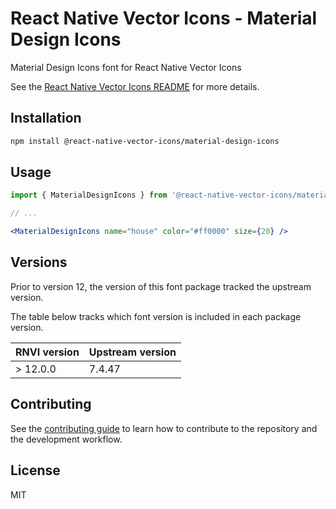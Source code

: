 # React Native Vector Icons - Material Design Icons

Material Design Icons font for React Native Vector Icons

See the [React Native Vector Icons README](../../README.md) for more details.

## Installation

```sh
npm install @react-native-vector-icons/material-design-icons
```

## Usage

```jsx
import { MaterialDesignIcons } from '@react-native-vector-icons/material-design-icons';

// ...

<MaterialDesignIcons name="house" color="#ff0000" size={20} />
```

## Versions

Prior to version 12, the version of this font package tracked the upstream version.

The table below tracks which font version is included in each package version.

| RNVI version | Upstream version |
| ------------ | ---------------- |
| &gt; 12.0.0 | 7.4.47 |

## Contributing

See the [contributing guide](../../CONTRIBUTING.md) to learn how to contribute to the repository and the development workflow.

## License

MIT
